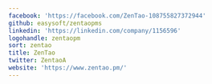 ```yaml
---
facebook: 'https://facebook.com/ZenTao-108755827372944'
github: easysoft/zentaopms
linkedin: 'https://linkedin.com/company/1156596'
logohandle: zentaopm
sort: zentao
title: ZenTao
twitter: ZentaoA
website: 'https://www.zentao.pm/'
---
```

